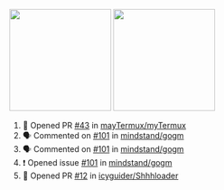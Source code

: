 <a href="https://github.com/notdodo"><img src="https://github-readme-stats.vercel.app/api?username=notdodo&count_private=true&theme=dark" height="180" /></a> <a href="https://github.com/notdodo"><img src="https://github-readme-stats.vercel.app/api/top-langs/?username=notdodo&langs_count=8&theme=dark&hide=tex,java,html,css&layout=compact" height="180" /></a>

<!--START_SECTION:activity-->
1. 💪 Opened PR [#43](https://github.com/mayTermux/myTermux/pull/43) in [mayTermux/myTermux](https://github.com/mayTermux/myTermux)
2. 🗣 Commented on [#101](https://github.com/mindstand/gogm/issues/101) in [mindstand/gogm](https://github.com/mindstand/gogm)
3. 🗣 Commented on [#101](https://github.com/mindstand/gogm/issues/101) in [mindstand/gogm](https://github.com/mindstand/gogm)
4. ❗️ Opened issue [#101](https://github.com/mindstand/gogm/issues/101) in [mindstand/gogm](https://github.com/mindstand/gogm)
5. 💪 Opened PR [#12](https://github.com/icyguider/Shhhloader/pull/12) in [icyguider/Shhhloader](https://github.com/icyguider/Shhhloader)
<!--END_SECTION:activity-->

